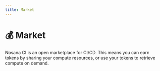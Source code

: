 ```yaml
---
title: Market
---
```


# 💰 Market

Nosana CI is an open marketplace for CI/CD.
This means you can earn tokens by sharing your compute resources,
or use your tokens to retrieve compute on demand.
